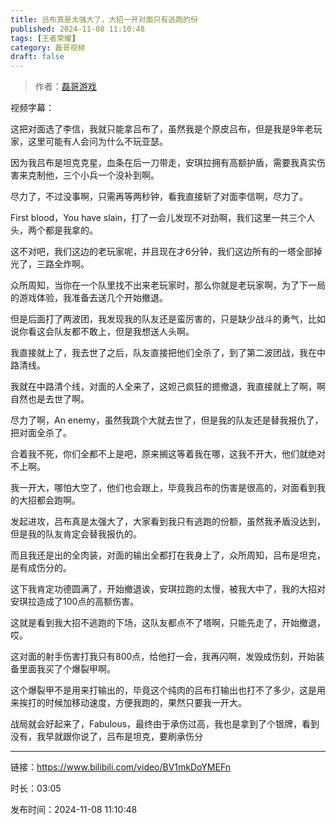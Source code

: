 ```yaml
---
title: 吕布真是太强大了，大招一开对面只有逃跑的份
published: 2024-11-08 11:10:48
tags: [王者荣耀]
category: 磊哥视频
draft: false
---
```



> 作者：[磊哥游戏](https://space.bilibili.com/268941858?spm_id_from=333.788.upinfo.head.click)

视频字幕：

这把对面选了李信，我就只能拿吕布了，虽然我是个原皮吕布，但是我是9年老玩家，这里可能有人会问为什么不玩亚瑟。

因为我吕布是坦克克星，血条在后一刀带走，安琪拉拥有高额护盾，需要我真实伤害来克制他，三个小兵一个没补到啊。

尽力了，不过没事啊，只需再等两秒钟，看我直接斩了对面李信啊，尽力了。

First blood，You have slain，打了一会儿发现不对劲啊，我们这里一共三个人头，两个都是我拿的。

这不对吧，我们这边的老玩家呢，并且现在才6分钟，我们这边所有的一塔全部掉光了，三路全炸啊。

众所周知，当你在一个队里找不出来老玩家时，那么你就是老玩家啊，为了下一局的游戏体验，我准备去送几个开始撤退。

但是后面打了两波团，我发现我的队友还是蛮厉害的，只是缺少战斗的勇气，比如说你看这会队友都不敢上，但是我想送人头啊。

我直接就上了，我去世了之后，队友直接把他们全杀了，到了第二波团战，我在中路清线。

我就在中路清个线，对面的人全来了，这妲己疯狂的摁撤退，我直接就上了啊，啊自然也是去世了啊。

尽力了啊，An enemy，虽然我跳个大就去世了，但是我的队友还是替我报仇了，把对面全杀了。

合着我不死，你们全都不上是吧，原来搁这等着我在哪，这我不开大，他们就绝对不上啊。

我一开大，哪怕大空了，他们也会跟上，毕竟我吕布的伤害是很高的，对面看到我的大招都会跑啊。

发起进攻，吕布真是太强大了，大家看到我只有逃跑的份额，虽然我矛盾没达到，但是我的队友肯定会替我报仇的。

而且我还是出的全肉装，对面的输出全都打在我身上了，众所周知，吕布是坦克，是有成伤分的。

这下我肯定功德圆满了，开始撤退诶，安琪拉跑的太慢，被我大中了，我的大招对安琪拉造成了100点的高额伤害。

这就是看到我大招不逃跑的下场，这队友都点不了塔啊，只能先走了，开始撤退，哎。

这对面的射手伤害打我只有800点，给他打一会，我再闪啊，发毁成伤刻，开始装备里面我买了个爆裂甲啊。

这个爆裂甲不是用来打输出的，毕竟这个纯肉的吕布打输出也打不了多少，这是用来挨打的时候加移动速度，方便我跑的，果然只要我一开大。

战局就会好起来了，Fabulous，最终由于承伤过高，我也是拿到了个银牌，看到没有，我早就跟你说了，吕布是坦克，要刷承伤分

---

链接：https://www.bilibili.com/video/BV1mkDoYMEFn

时长：03:05

发布时间：2024-11-08 11:10:48
